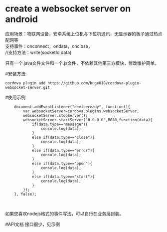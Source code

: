 # create a websocket server on android

应用场景：物联网设备，安卓系统上位机与下位机通讯，无显示器的板子通过热点配网等<br/>
支持事件：onconnect，ondata，onclose，<br/>
//支持方法：write(socketId,data)<br/>

只有一个.java文件文件和一个.js文件，不依赖其他第三方模块，修改维护简单。

#安装方法: 

``````
cordova plugin add https://github.com/huge818/cordova-plugin-websocket-server.git
````````

#使用示例
```````````
	document.addEventListener("deviceready", function(){
		var websocketServer=cordova.plugins.websocketServer;
		websocketServer.stopServer();
		websocketServer.startServer("0.0.0.0",8080,function(data){
			if(data.type=="message"){
				console.log(data);
			}
			else if(data.type=="close"){
				console.log(data);
			}
			else if(data.type=="error"){
				console.log(data);
			}
			else if(data.type=="open"){
				console.log(data);
			}
			else if(data.type=="start"){
				console.log(data);
			}
		});
	}, false);


```````````
<br/>
如果您喜欢nodejs格式的事件写法，可以自行在业务层封装。<br/>

#API文档
接口很少，见示例



